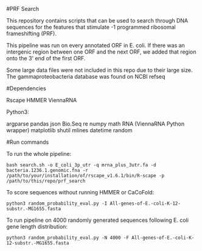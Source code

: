 #PRF Search

This repository contains scripts that can be used to search through DNA sequences for the features that stimulate -1 programmed ribosomal frameshifting (PRF). 

This pipeline was run on every annotated ORF in E. coli. If there was an intergenic region between one ORF and the next ORF, we added that region onto the 3' end of the first ORF. 

Some large data files were not included in this repo due to their large size. The gammaproteobacteria database was found on NCBI refseq

#Dependencies

Rscape
HMMER
ViennaRNA

Python3:

argparse
pandas
json
Bio.Seq
re
numpy
math
RNA (ViennaRNA Python wrapper)
matplotlib
shutil
mlines
datetime
random

#Run commands

To run the whole pipeline:

`bash search.sh -o E_coli_3p_utr -q mrna_plus_3utr.fa -d bacteria.1236.1.genomic.fna -r /path/to/your/installation/of/rscape_v1.6.1/bin/R-scape -p /path/to/this/repo/prf_search`

To score sequences without running HMMER or CaCoFold:

`python3 random_probability_eval.py -I All-genes-of-E.-coli-K-12-substr.-MG1655.fasta`

To run pipeline on 4000 randomly generated sequences following E. coli gene length distribution:

`python3 random_probability_eval.py -N 4000 -F All-genes-of-E.-coli-K-12-substr.-MG1655.fasta`


